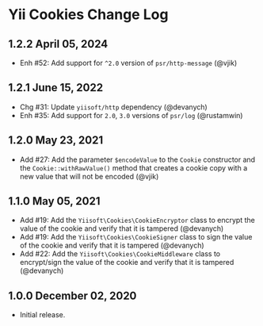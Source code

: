 # Yii Cookies Change Log

## 1.2.2 April 05, 2024

- Enh #52: Add support for `^2.0` version of `psr/http-message` (@vjik)

## 1.2.1 June 15, 2022

- Chg #31: Update `yiisoft/http` dependency (@devanych)
- Enh #35: Add support for `2.0`, `3.0` versions of `psr/log` (@rustamwin)

## 1.2.0 May 23, 2021

- Add #27: Add the parameter `$encodeValue` to the `Cookie` constructor and the `Cookie::withRawValue()` method 
  that creates a cookie copy with a new value that will not be encoded (@vjik)


## 1.1.0 May 05, 2021

- Add #19: Add the `Yiisoft\Cookies\CookieEncryptor` class to encrypt the value of the cookie and verify that it is tampered (@devanych)
- Add #19: Add the `Yiisoft\Cookies\CookieSigner` class to sign the value of the cookie and verify that it is tampered (@devanych)
- Add #22: Add the `Yiisoft\Cookies\CookieMiddleware` class to encrypt/sign the value of the cookie and verify that it is tampered (@devanych)

## 1.0.0 December 02, 2020

- Initial release.
